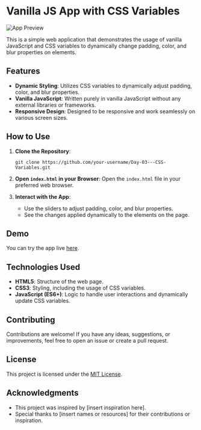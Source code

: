# Vanilla JS App with CSS Variables
![App Preview](https://github.com/cyber-rush/Day-03---CSS-Variables/assets/66362774/ec0dbd04-7291-48cc-978d-36f027b48e4b)

This is a simple web application that demonstrates the usage of vanilla JavaScript and CSS variables to dynamically change padding, color, and blur properties on elements.

## Features

- **Dynamic Styling**: Utilizes CSS variables to dynamically adjust padding, color, and blur properties.
- **Vanilla JavaScript**: Written purely in vanilla JavaScript without any external libraries or frameworks.
- **Responsive Design**: Designed to be responsive and work seamlessly on various screen sizes.

## How to Use

1. **Clone the Repository**: 
    ```
    git clone https://github.com/your-username/Day-03---CSS-Variables.git
    ```

2. **Open `index.html` in your Browser**: 
    Open the `index.html` file in your preferred web browser.

3. **Interact with the App**: 
    - Use the sliders to adjust padding, color, and blur properties.
    - See the changes applied dynamically to the elements on the page.

## Demo

You can try the app live [here](https://day-03-css-variables.vercel.app/).

## Technologies Used

- **HTML5**: Structure of the web page.
- **CSS3**: Styling, including the usage of CSS variables.
- **JavaScript (ES6+)**: Logic to handle user interactions and dynamically update CSS variables.

## Contributing

Contributions are welcome! If you have any ideas, suggestions, or improvements, feel free to open an issue or create a pull request.

## License

This project is licensed under the [MIT License](LICENSE).

## Acknowledgments

- This project was inspired by [insert inspiration here].
- Special thanks to [insert names or resources] for their contributions or inspiration.

